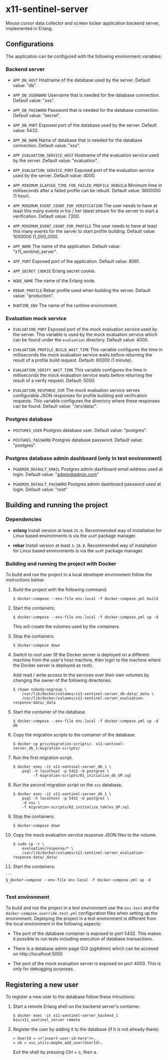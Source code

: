 # x11-sentinel-server

Mouse cursor data collector and screen locker application backend server,
implemented in Erlang.

## Configurations

The application can be configured with the following environment variables:

### Backend server

*   `APP_DB_HOST`
    Hostname of the database used by the server.
    Default value: "db".

*   `APP_DB_USERNAME`
    Username that is needed for the database connection.
    Default value: "xss".

*   `APP_DB_PASSWORD`
    Password that is needed for the database connection.
    Default value: "secret".

*   `APP_DB_PORT`
    Exposed port of the database used by the server.
    Default value: 5432.

*   `APP_DB_NAME`
    Name of database that is needed for the database connection.
    Default value: "xss".

*   `APP_EVALUATION_SERVICE_HOST`
    Hostname of the evaluation service used by the server.
    Default value: "evaluation".

*   `APP_EVALUATION_SERVICE_PORT`
    Exposed port of the evaluation service used by the server.
    Default value: 4000.

*   `APP_MINIMUM_ELAPSED_TIME_FOR_FAILED_PROFILE_REBUILD`
    Minimum time in milliseconds after a failed profile can be rebuilt.
    Default value: 3600000 (1 hour).

*   `APP_MINIMUM_EVENT_COUNT_FOR_VERIFICATION`
    The user needs to have at least this many events in his / her latest stream
    for the server to start a verification.
    Default value: 7200.

*   `APP_MINIMUM_EVENT_COUNT_FOR_PROFILE`
    The user needs to have at least this many events for the server to start
    profile building.
    Default value: 1000000 (1_000_000).

*   `APP_NAME`
    The name of the application.
    Default value: "x11_sentinel_server".

*   `APP_PORT`
    Exposed port of the application.
    Default value: 8081.

*   `APP_SECRET_COOKIE`
    Erlang secret cookie.

*   `NODE_NAME`
    The name of the Erlang node.

*   `REBAR_PROFILE`
    Rebar profile used when building the server.
    Default value: "production".

*   `RUNTIME_ENV`
    The name of the runtime environment.


### Evaluation mock service

*   `EVALUATION_PORT`
    Exposed port of the mock evaluation service used by the server. This
    variable is used by the mock evaluation service which can be found under the
    `evaluation` directory.
    Default value: 4000.

*   `EVALUATION_PROFILE_BUILD_WAIT_TIME`
    This variable configures the time in milliseconds the mock evaluation service
    waits before returning the result of a profile build request.
    Default: 60000 (1 minute).

*   `EVALUATION_VERIFY_WAIT_TIME`
    This variable configures the time in milliseconds the mock evaluation service
    waits before returning the result of a verify request.
    Default: 5000.

*   `EVALUATION_RESPONSE_DIR`
    The mock evaluation service serves configurable JSON responses for profile
    building and verification requests. This variable configures the directory
    where these responses can be found.
    Default value: "/srv/data/".

### Postgres database

*   `POSTGRES_USER`
    Postgres database user.
    Default value: "postgres".

*   `POSTGRES_PASSWORD`
    Postgres database password.
    Default value: "postgres".

### Postgres database admin dashboard (only in test environment)

*   `PGADMIN_DEFAULT_EMAIL`
    Postgres admin dashboard email address used at login.
    Default value: "admin@admin.com"

*   `PGADMIN_DEFAULT_PASSWORD`
    Postgres admin dashboard password used at login.
    Default value: "root"

## Building and running the project

### Dependencies

*   **erlang**
    Install version at least `25.0`. Recommended way of installation for
    Linux based environments is via the `asdf` package manager.

*   **rebar**
    Install version at least `3.18.0`. Recommended way of installation for
    Linux based environments is via the `asdf` package manager.

### Building and running the project with Docker

To build and run the project in a local developer environment follow the
instructions below:

1.  Build the project with the following command:

    ```
    $ docker-compose --env-file env.local -f docker-compose.yml build
    ```

2.  Start the containers:

    ```
    $ docker-compose --env-file env.local -f docker-compose.yml up -d
    ```

    This will create the volumes used by the containers.

3.  Stop the containers:

    ```
    $ docker-compose down
    ```

4.  Switch to root user (If the Docker server is deployed on a different machine
    from the user's host machine, then login to the machine where the Docker
    server is deployed as root).

    Add read / write access to the services over their own volumes by changing
    the owner of the following directories:

    ```
    $ chown nobody:nogroup \
        /var/lib/docker/volumes/x11-sentinel-server_db-data/_data \
        /var/lib/docker/volumes/x11-sentinel-server_evaluation-response-data/_data
    ```

5.  Start the container of the database.

    ```
    $ docker-compose --env-file env.local -f docker-compose.yml up -d db
    ```

6.  Copy the migration scripts to the container of the database.

    ```
    $ docker cp priv/migration-scripts/. x11-sentinel-server_db_1:migration-scripts/
    ```

7.  Run the first migration script.

    ```
    $ docker exec -it x11-sentinel-server_db_1 \
        psql -h localhost -p 5432 -U postgres \
             -f migration-scripts/01_initialize_db_UP.sql
    ```

8.  Run the second migration script on the `xss` database.

    ```
    $ docker exec -it x11-sentinel-server_db_1 \
        psql -h localhost -p 5432 -U postgres \
        -d xss \
        -f migration-scripts/02_initialize_tables_UP.sql
    ```

9.  Stop the containers:

    ```
    $ docker-compose down
    ```

10. Copy the mock evaluation service response JSON files to the volume.

    ```
    $ sudo cp -r \
        evaluation/response/* \
        /var/lib/docker/volumes/x11-sentinel-server_evaluation-response-data/_data/
    ```

11.  Start the containers:

    ```
    $ docker-compose --env-file env.local -f docker-compose.yml up -d
    ```

### Test environment

To build and run the project in a test environment use the `env.test` and the
`docker-compose.override.test.yml` configuration files when setting up the
environment. Deploying the project in a test environment is different from the
local environment in the following aspects:

*   The port of the database container is exposed to port 5432. This makes it
    possible to run tests including execution of database transactions.

*   There is a database admin page GUI (pgAdmin) which can be accesed on
    http://localhost:5050

*   The port of the mock evaluation server is exposed on port 4000. This is only
    for debugging purposes.

## Registering a new user

To register a new user to the database follow these intructions:

1.  Start a remote Erlang shell on the backend server's container.

    ```
    $ docker exec -it x11-sentinel-server_backend_1 bin/x11_sentinel_server remote
    ```

2.  Register the user by adding it to the database (if it is not already there):

    ```
    > UserId = <<"insert-user-id-here">>,
    > ok = xss_utils:maybe_add_user(UserId).
    ```

    Exit the shell by pressing Ctrl + c, then a.

